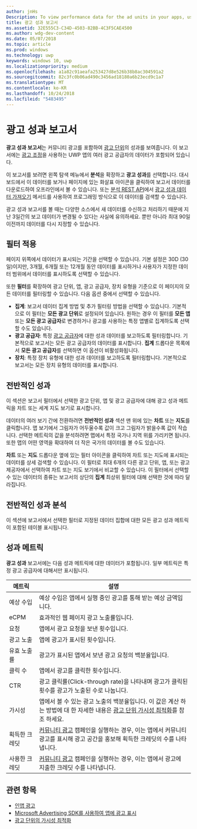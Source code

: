 ```yaml
---
author: jnHs
Description: To view performance data for the ad units in your apps, use the advertising performance report on the Windows Dev Center dashboard.
title: 광고 성과 보고서
ms.assetid: 32E555C3-C34D-4503-82BB-4C3F5CAE4500
ms.author: wdg-dev-content
ms.date: 05/07/2018
ms.topic: article
ms.prod: windows
ms.technology: uwp
keywords: windows 10, uwp
ms.localizationpriority: medium
ms.openlocfilehash: a1a82c91aeafa253427d8e526b38b8ac304591a2
ms.sourcegitcommit: 82c3fc0b06ad490c3456ad18180a6b23ecd9c1a7
ms.translationtype: MT
ms.contentlocale: ko-KR
ms.lasthandoff: 10/24/2018
ms.locfileid: "5483495"
---
```

# <a name="advertising-performance-report"></a>광고 성과 보고서


**광고 성과 보고서**는 커뮤니티 광고를 포함하여 [광고 단위](in-app-ads.md)의 성과를 보여줍니다. 이 보고서에는 [광고 조정](in-app-ads.md#mediation)을 사용하는 UWP 앱의 여러 광고 공급자의 데이터가 포함되어 있습니다.

이 보고서를 보려면 왼쪽 탐색 메뉴에서 **분석**을 확장하고 **광고 성과**를 선택합니다. 대시보드에서 이 데이터를 보거나 페이지에 있는 화살표 아이콘을 클릭하여 보고서 데이터를 다운로드하여 오프라인에서 볼 수 있습니다. 또는 [분석 REST API](../monetize/access-analytics-data-using-windows-store-services.md)에서 [광고 성과 데이터 가져오기](../monetize/get-ad-performance-data.md) 메서드를 사용하여 프로그래밍 방식으로 이 데이터를 검색할 수 있습니다.

광고 성과 보고서를 볼 때는 다양한 소스에서 새 데이터를 수신하고 처리하기 때문에 지난 3일간의 보고 데이터가 변경될 수 있다는 사실에 유의하세요. 뿐만 아니라 최대 90일 이전까지 데이터를 다시 지정할 수 있습니다.

## <a name="apply-filters"></a>필터 적용

페이지 위쪽에서 데이터가 표시되는 기간을 선택할 수 있습니다. 기본 설정은 30D (30일)이지만, 3개월, 6개월 또는 12개월 동안 데이터를 표시하거나 사용자가 지정한 데이터 범위에서 데이터를 표시하도록 선택할 수 있습니다.

또한 **필터**를 확장하여 광고 단위, 앱, 광고 공급자, 장치 유형을 기준으로 이 페이지의 모든 데이터를 필터링할 수 있습니다. 다음 옵션 중에서 선택할 수 있습니다.

* **집계**: 보고서 데이터 집계 방법 및 추가 필터링 방법을 선택할 수 있습니다. 기본적으로 이 필터는 **모든 광고 단위**로 설정되어 있습니다. 원하는 경우 이 필터를 **모든 앱** 또는 **모든 광고 공급자**로 변경하거나 광고를 사용하는 특정 앱별로 집계하도록 선택할 수도 있습니다.
* **광고 공급자**: 특정 [광고 공급자](in-app-ads.md#paid-networks)에 대한 성과 데이터를 보고하도록 필터링합니다. 기본적으로 보고서는 모든 광고 공급자의 데이터를 표시합니다. **집계** 드롭다운 목록에서 **모든 광고 공급자**를 선택하면 이 옵션이 비활성화됩니다.
* **장치**: 특정 장치 유형에 대한 성과 데이터를 보고하도록 필터링합니다. 기본적으로 보고서는 모든 장치 유형의 데이터를 표시합니다.

## <a name="overall-performance"></a>전반적인 성과

이 섹션은 보고서 필터에서 선택한 광고 단위, 앱 및 광고 공급자에 대해 광고 성과 메트릭을 차트 또는 세계 지도 보기로 표시합니다.

데이터의 여러 보기 간에 전환하려면 **전반적인 성과** 섹션 맨 위에 있는 **차트** 또는 **지도**를 클릭합니다. 맵 보기에서 그림자가 어두울수록 값이 크고 그림자가 밝을수록 값이 작습니다. 선택한 메트릭의 값을 분석하려면 맵에서 특정 국가나 지역 위를 가리키면 됩니다. 또한 맵의 어떤 영역을 확대하여 더 작은 국가의 데이터를 볼 수도 있습니다.

**차트** 또는 **지도** 드롭다운 옆에 있는 필터 아이콘을 클릭하여 차트 또는 지도에 표시되는 데이터를 상세 검색할 수 있습니다. 이 필터로 최대 6개의 다른 광고 단위, 앱, 또는 광고 제공자에서 선택하여 차트 또는 지도 보기에서 비교할 수 있습니다. 이 필터에서 선택할 수 있는 데이터의 종류는 보고서의 상단의 **집계** 최상위 필터에 대해 선택한 것에 따라 달라집니다.


## <a name="overall-performance-breakdown"></a>전반적인 성과 분석

이 섹션에 보고서에서 선택한 필터로 지정된 데이터 집합에 대한 모든 광고 성과 메트릭이 포함된 테이블 표시됩니다.

## <a name="performance-metrics"></a>성과 메트릭

**광고 성과** 보고서에는 다음 성과 메트릭에 대한 데이터가 포함됩니다. 일부 메트릭은 특정 광고 공급자에 대해서만 표시됩니다.

|  메트릭  |  설명  |
|----------|---------------|
| 예상 수입  |  예상 수입은 앱에서 실행 중인 광고를 통해 받는 예상 금액입니다. |
| eCPM  |  효과적인 웹 페이지 광고 노출률입니다. |
| 요청  | 앱에서 광고 요청을 보낸 횟수입니다.  |
| 광고 노출  | 앱에 광고가 표시된 횟수입니다.  |
| 유효 노출률  | 광고가 표시된 앱에서 보낸 광고 요청의 백분율입니다.  |
| 클릭 수  |  앱에서 광고를 클릭한 횟수입니다. |
| CTR  |  광고 클릭률(Click-through rate)을 나타내며 광고가 클릭된 횟수를 광고가 노출된 수로 나눕니다. |
| 가시성 | 앱에서 볼 수 있는 광고 노출의 백분율입니다. 이 값은 계산 하는 방법에 대 한 자세한 내용은 [광고 단위 가시성 최적화](../monetize/optimize-ad-unit-viewability.md)를 참조 하세요. |
| 획득한 크레딧  | [커뮤니티 광고](https://docs.microsoft.com/windows/uwp/publish/about-community-ads) 캠페인을 실행하는 경우, 이는 앱에서 커뮤니티 광고를 표시해 광고 공간을 홍보해 획득한 크레딧의 수를 나타냅니다.  |
| 사용한 크레딧  | [커뮤니티 광고](https://docs.microsoft.com/windows/uwp/publish/about-community-ads) 캠페인을 실행하는 경우, 이는 앱에서 광고에 지출한 크레딧 수를 나타냅니다.  |

## <a name="related-topics"></a>관련 항목

* [인앱 광고](in-app-ads.md)
* [Microsoft Advertising SDK를 사용하여 앱에 광고 표시](../monetize/display-ads-in-your-app.md)
* [광고 단위의 가시성 최적화](../monetize/optimize-ad-unit-viewability.md)


 

